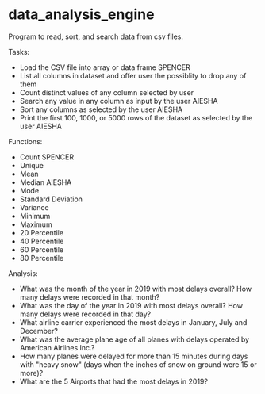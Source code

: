 # data_analysis_engine
Program to read, sort, and search data from csv files.


Tasks:
- Load the CSV file into array or data frame SPENCER
- List all columns in dataset and offer user the possiblity to drop any of them
- Count distinct values of any column selected by user
- Search any value in any column as input by the user AIESHA
- Sort any columns as selected by the user AIESHA
- Print the first 100, 1000, or 5000 rows of the dataset as selected by the user AIESHA


Functions:
- Count SPENCER
- Unique
- Mean
- Median AIESHA
- Mode
- Standard Deviation
- Variance
- Minimum
- Maximum
- 20 Percentile
- 40 Percentile
- 60 Percentile
- 80 Percentile

Analysis:
- What was the month of the year in 2019 with most delays overall? 
  How many delays were recorded in that month?
- What was the day of the year in 2019 with most delays overall? 
  How many delays were recorded in that day?
- What airline carrier experienced the most delays in January, July 
  and December?
- What was the average plane age of all planes with delays operated by 
  American Airlines Inc.?
- How many planes were delayed for more than 15 minutes during days with 
  "heavy snow" (days when the inches of snow on ground were 15 or more)?
- What are the 5 Airports that had the most delays in 2019? 
